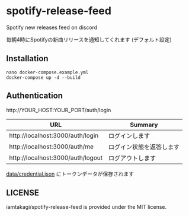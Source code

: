 # spotify-release-feed

Spotify new releases feed on discord

毎朝4時にSpotifyの新曲リリースを通知してくれます (デフォルト設定)

## Installation

```
nano docker-compose.example.yml
docker-compose up -d --build
```

## Authentication

http://YOUR_HOST:YOUR_PORT/auth/login

| URL                               | Summary                  |
| --------------------------------- | ------------------------ |
| http://localhost:3000/auth/login  | ログインします           |
| http://localhost:3000/auth/me     | ログイン状態を返答します |
| http://localhost:3000/auth/logout | ログアウトします         |

[data/credential.json](data/credential.json) にトークンデータが保存されます

## LICENSE

iamtakagi/spotify-release-feed is provided under the MIT license.
